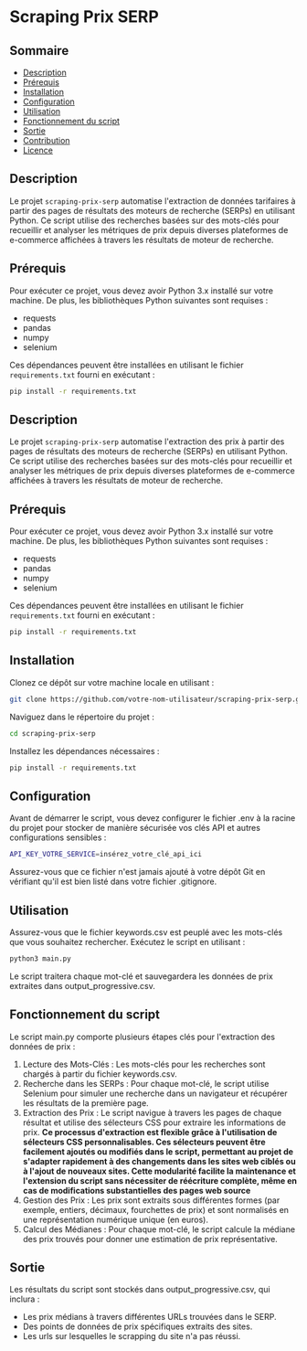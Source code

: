 # Scraping Prix SERP

## Sommaire
- [Description](#description)
- [Prérequis](#prérequis)
- [Installation](#installation)
- [Configuration](#configuration)
- [Utilisation](#utilisation)
- [Fonctionnement du script](#fonctionnement-du-script)
- [Sortie](#sortie)
- [Contribution](#contribution)
- [Licence](#licence)

## Description
Le projet `scraping-prix-serp` automatise l'extraction de données tarifaires à partir des pages de résultats des moteurs de recherche (SERPs) en utilisant Python. Ce script utilise des recherches basées sur des mots-clés pour recueillir et analyser les métriques de prix depuis diverses plateformes de e-commerce affichées à travers les résultats de moteur de recherche.

## Prérequis
Pour exécuter ce projet, vous devez avoir Python 3.x installé sur votre machine. De plus, les bibliothèques Python suivantes sont requises :
- requests
- pandas
- numpy
- selenium

Ces dépendances peuvent être installées en utilisant le fichier `requirements.txt` fourni en exécutant :
```bash
pip install -r requirements.txt
```

## Description
Le projet `scraping-prix-serp` automatise l'extraction des prix à partir des pages de résultats des moteurs de recherche (SERPs) en utilisant Python. Ce script utilise des recherches basées sur des mots-clés pour recueillir et analyser les métriques de prix depuis diverses plateformes de e-commerce affichées à travers les résultats de moteur de recherche.

## Prérequis
Pour exécuter ce projet, vous devez avoir Python 3.x installé sur votre machine. De plus, les bibliothèques Python suivantes sont requises :
- requests
- pandas
- numpy
- selenium

Ces dépendances peuvent être installées en utilisant le fichier `requirements.txt` fourni en exécutant :
```bash
pip install -r requirements.txt
```

## Installation

Clonez ce dépôt sur votre machine locale en utilisant :

```bash
git clone https://github.com/votre-nom-utilisateur/scraping-prix-serp.git
```

Naviguez dans le répertoire du projet :

```bash
cd scraping-prix-serp
```

Installez les dépendances nécessaires :

```bash
pip install -r requirements.txt
```

## Configuration
Avant de démarrer le script, vous devez configurer le fichier .env à la racine du projet pour stocker de manière sécurisée vos clés API et autres configurations sensibles :

```bash
API_KEY_VOTRE_SERVICE=insérez_votre_clé_api_ici
```

Assurez-vous que ce fichier n'est jamais ajouté à votre dépôt Git en vérifiant qu'il est bien listé dans votre fichier .gitignore.

## Utilisation

Assurez-vous que le fichier keywords.csv est peuplé avec les mots-clés que vous souhaitez rechercher.
Exécutez le script en utilisant :

```bash
python3 main.py
```

Le script traitera chaque mot-clé et sauvegardera les données de prix extraites dans output_progressive.csv.

## Fonctionnement du script

Le script main.py comporte plusieurs étapes clés pour l'extraction des données de prix :

1. Lecture des Mots-Clés : Les mots-clés pour les recherches sont chargés à partir du fichier keywords.csv.
2. Recherche dans les SERPs : Pour chaque mot-clé, le script utilise Selenium pour simuler une recherche dans un navigateur et récupérer les résultats de la première page.
3. Extraction des Prix : Le script navigue à travers les pages de chaque résultat et utilise des sélecteurs CSS pour extraire les informations de prix. **Ce processus d'extraction est flexible grâce à l'utilisation de sélecteurs CSS personnalisables. Ces sélecteurs peuvent être facilement ajoutés ou modifiés dans le script, permettant au projet de s'adapter rapidement à des changements dans les sites web ciblés ou à l'ajout de nouveaux sites. Cette modularité facilite la maintenance et l'extension du script sans nécessiter de réécriture complète, même en cas de modifications substantielles des pages web source**
4. Gestion des Prix : Les prix sont extraits sous différentes formes (par exemple, entiers, décimaux, fourchettes de prix) et sont normalisés en une représentation numérique unique (en euros).
5. Calcul des Médianes : Pour chaque mot-clé, le script calcule la médiane des prix trouvés pour donner une estimation de prix représentative.


## Sortie

Les résultats du script sont stockés dans output_progressive.csv, qui inclura :

- Les prix médians à travers différentes URLs trouvées dans le SERP.
- Des points de données de prix spécifiques extraits des sites.
- Les urls sur lesquelles le scrapping du site n'a pas réussi.
